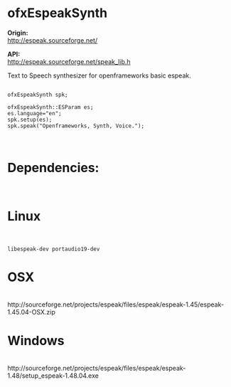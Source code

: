 # ofxEspeakSynth

<b>Origin:</b><br>
http://espeak.sourceforge.net/

<b>API:</b><br>
http://espeak.sourceforge.net/speak_lib.h

Text to Speech synthesizer for openframeworks basic espeak.
<br>
<pre><code>
ofxEspeakSynth spk;

ofxEspeakSynth::ESParam es;
es.language="en";
spk.setup(es);
spk.speak("Openframeworks, Synth, Voice.");
</code></pre>

<br>
<h1><b>Dependencies:</b></h1><br>
<h1>Linux</h1><br>
<pre><code>libespeak-dev portaudio19-dev</code></pre>

<h1>OSX</h1><br>
http://sourceforge.net/projects/espeak/files/espeak/espeak-1.45/espeak-1.45.04-OSX.zip

<h1>Windows</h1><br>
http://sourceforge.net/projects/espeak/files/espeak/espeak-1.48/setup_espeak-1.48.04.exe
